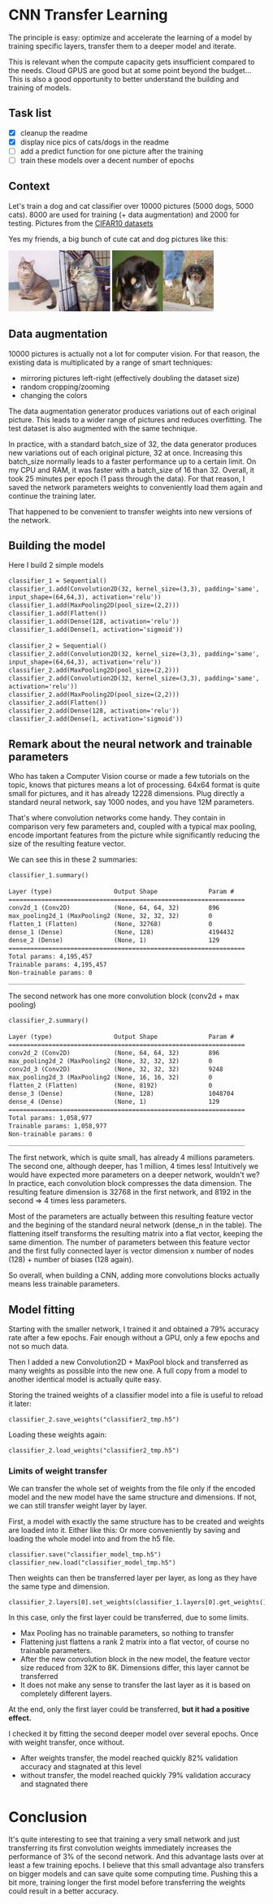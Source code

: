 # CNN Transfer Learning


The principle is easy: optimize and accelerate the learning of a model by training specific layers,
transfer them to a deeper model and iterate.

This is relevant when the compute capacity gets insufficient compared to the needs.
Cloud GPUS are good but at some point beyond the budget...
This is also a good opportunity to better understand the building and training of models.

## Task list
- [X] cleanup the readme
- [X] display nice pics of cats/dogs in the readme
- [ ] add a predict function for one picture after the training
- [ ] train these models over a decent number of epochs

## Context
Let's train a dog and cat classifier over 10000 pictures (5000 dogs, 5000 cats).
8000 are used for training (+ data augmentation) and 2000 for testing.
Pictures from the [CIFAR10 datasets](https://www.cs.toronto.edu/~kriz/cifar.html)

Yes my friends, a big bunch of cute cat and dog pictures like this:

<img src="dataset/training_set/cats/cat.998.jpg" width="100" height="120"><img src="dataset/training_set/cats/cat.2.jpg" width="100" height="120">
<img src="dataset/training_set/dogs/dog.998.jpg" width="100" height="120"><img src="dataset/training_set/dogs/dog.2.jpg" width="100" height="120">

## Data augmentation
10000 pictures is actually not a lot for computer vision. For that reason, the existing data is multiplicated by a range of smart techniques:
- mirroring pictures left-right (effectively doubling the dataset size)
- random cropping/zooming
- changing the colors

The data augmentation generator produces variations out of each original picture.
This leads to a wider range of pictures and reduces overfitting.
The test dataset is also augmented with the same technique.

In practice, with a standard batch_size of 32, the data generator produces new variations out of each original picture, 32 at once.
Increasing this batch_size normally leads to a faster performance up to a certain limit.
On my CPU and RAM, it was faster with a batch_size of 16 than 32.
Overall, it took 25 minutes per epoch (1 pass through the data).
For that reason, I saved the network parameters weights to conveniently load them again and continue the training later.

That happened to be convenient to transfer weights into new versions of the network.

## Building the model
Here I build 2 simple models

    classifier_1 = Sequential()
    classifier_1.add(Convolution2D(32, kernel_size=(3,3), padding='same', input_shape=(64,64,3), activation='relu'))
    classifier_1.add(MaxPooling2D(pool_size=(2,2)))
    classifier_1.add(Flatten())
    classifier_1.add(Dense(128, activation='relu'))
    classifier_1.add(Dense(1, activation='sigmoid'))

    classifier_2 = Sequential()
    classifier_2.add(Convolution2D(32, kernel_size=(3,3), padding='same', input_shape=(64,64,3), activation='relu'))
    classifier_2.add(MaxPooling2D(pool_size=(2,2)))
    classifier_2.add(Convolution2D(32, kernel_size=(3,3), padding='same', activation='relu'))
    classifier_2.add(MaxPooling2D(pool_size=(2,2)))
    classifier_2.add(Flatten())
    classifier_2.add(Dense(128, activation='relu'))
    classifier_2.add(Dense(1, activation='sigmoid'))

## Remark about the neural network and trainable parameters    
Who has taken a Computer Vision course or made a few tutorials on the topic, knows that pictures means a lot of processing. 64x64 format is quite small for pictures, and it has already 12228 dimensions. Plug directly a standard neural network, say 1000 nodes, and you have 12M parameters.

That's where convolution networks come handy. They contain in comparison very few parameters and, coupled with a typical max pooling, encode important features from the picture while significantly reducing the size of the resulting feature vector.

We can see this in these 2 summaries:

    classifier_1.summary()

    Layer (type)                 Output Shape              Param #   
    =================================================================
    conv2d_1 (Conv2D)            (None, 64, 64, 32)        896       
    max_pooling2d_1 (MaxPooling2 (None, 32, 32, 32)        0         
    flatten_1 (Flatten)          (None, 32768)             0         
    dense_1 (Dense)              (None, 128)               4194432   
    dense_2 (Dense)              (None, 1)                 129       
    =================================================================
    Total params: 4,195,457
    Trainable params: 4,195,457
    Non-trainable params: 0
    _________________________________________________________________

The second network has one more convolution block (conv2d + max pooling)

    classifier_2.summary()

    Layer (type)                 Output Shape              Param #   
    =================================================================
    conv2d_2 (Conv2D)            (None, 64, 64, 32)        896       
    max_pooling2d_2 (MaxPooling2 (None, 32, 32, 32)        0         
    conv2d_3 (Conv2D)            (None, 32, 32, 32)        9248      
    max_pooling2d_3 (MaxPooling2 (None, 16, 16, 32)        0         
    flatten_2 (Flatten)          (None, 8192)              0         
    dense_3 (Dense)              (None, 128)               1048704   
    dense_4 (Dense)              (None, 1)                 129       
    =================================================================
    Total params: 1,058,977
    Trainable params: 1,058,977
    Non-trainable params: 0
    _________________________________________________________________


The first network, which is quite small, has already 4 millions parameters.
The second one, although deeper, has 1 million, 4 times less!
Intuitively we would have expected more parameters on a deeper network, wouldn't we?
In practice, each convolution block compresses the data dimension.
The resulting feature dimension is 32768 in the first network, and 8192 in the second => 4 times less parameters.

Most of the parameters are actually between this resulting feature vector and the begining of the standard neural network (dense_n in the table).
The flattening itself transforms the resulting matrix into a flat vector, keeping the same dimention.
The number of parameters between this feature vector and the first fully connected layer is vector dimension x number of nodes (128) + number of biases (128 again).

So overall, when building a CNN, adding more convolutions blocks actually means less trainable parameters.

## Model fitting
Starting with the smaller network, I trained it and obtained a 79% accuracy rate after a few epochs.
Fair enough without a GPU, only a few epochs and not so much data.

Then I added a new Convolution2D + MaxPool block and transferred as many weights as possible into the new one.
A full copy from a model to another identical model is actually quite easy.

Storing the trained weights of a classifier model into a file is useful to reload it later:

    classifier_2.save_weights("classifier2_tmp.h5")
    
Loading these weights again:

    classifier_2.load_weights("classifier2_tmp.h5")

### Limits of weight transfer
We can transfer the whole set of weights from the file only if the encoded model and the new model have the same structure and dimensions.
If not, we can still transfer weight layer by layer.

First, a model with exactly the same structure has to be created and weights are loaded into it.
Either like this:
Or more conveniently by saving and loading the whole model into and from the h5 file.

    classifier.save("classifier_model_tmp.h5")
    classifier_new.load("classifier_model_tmp.h5")

Then weights can then be transferred layer per layer, as long as they have the same type and dimension.

    classifier_2.layers[0].set_weights(classifier_1.layers[0].get_weights())

In this case, only the first layer could be transferred, due to some limits.
- Max Pooling has no trainable parameters, so nothing to transfer
- Flattening just flattens a rank 2 matrix into a flat vector, of course no trainable parameters.
- After the new convolution block in the new model, the feature vector size reduced from 32K to 8K. Dimensions differ, this layer cannot be transferred
- It does not make any sense to transfer the last layer as it is based on completely different layers.

At the end, only the first layer could be transferred, **but it had a positive effect.**

I checked it by fitting the second deeper model over several epochs.
Once with weight transfer, once without.
- After weights transfer, the model reached quickly 82% validation accuracy and stagnated at this level
- without transfer, the model reached quickly 79% validation accuracy and stagnated there

# Conclusion
It's quite interesting to see that training a very small network and just transferring its first convolution weights immediately increases the performance of 3% of the second network. And this advantage lasts over at least a few training epochs.
I believe that this small advantage also transfers on bigger models and can save quite some computing time.
Pushing this a bit more, training longer the first model before transferring the weights could result in a better accuracy.
